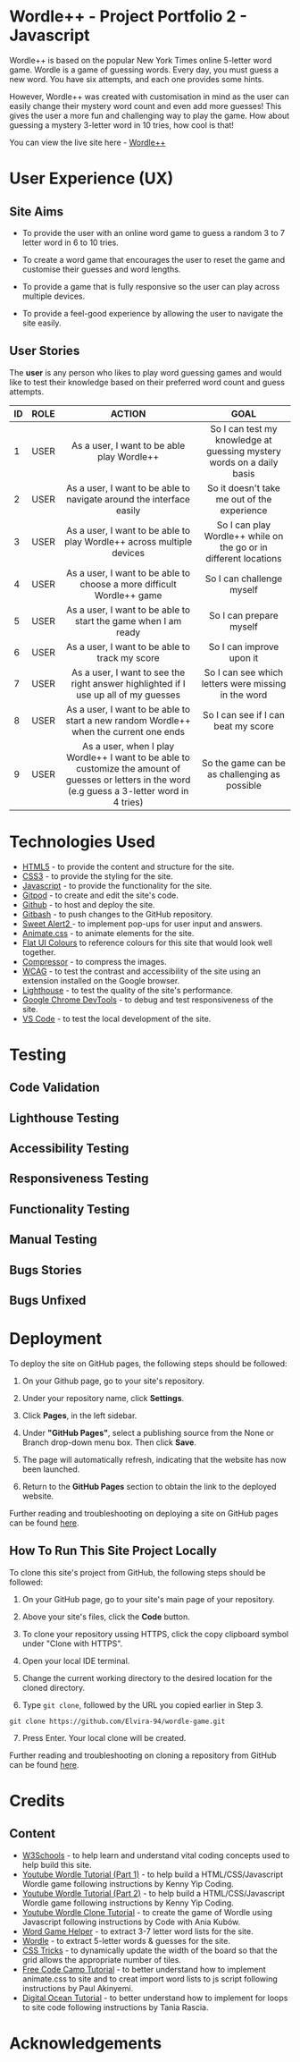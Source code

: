# **Wordle++ - Project Portfolio 2 - Javascript**

Wordle++ is based on the popular New York Times online 5-letter word game. Wordle is a game of guessing words. Every day, you must guess a new word. You have six attempts, and each one provides some hints.

However, Wordle++ was created with customisation in mind as the user can easily change their mystery word count and even add more guesses! This gives the user a more fun and challenging way to play the game. How about guessing a mystery 3-letter word in 10 tries, how cool is that!

You can view the live site here - <a href="https://elvira-94.github.io/wordle-game/" target="_blank"> Wordle++ </a>

# User Experience (UX)

## Site Aims

* To provide the user with an online word game to guess a random 3 to 7 letter word in 6 to 10 tries.

* To create a word game that encourages the user to reset the game and customise their guesses and word lengths.

* To provide a game that is fully responsive so the user can play across multiple devices.

* To provide a feel-good experience by allowing the user to navigate the site easily.

## User Stories

The **user** is any person who likes to play word guessing games and would like to test their knowledge based on their preferred word count and guess attempts.

| ID | ROLE | ACTION | GOAL |
|-----------------|:-------------|:---------------:|:---------------:|
| 1 | USER | As a user, I want to be able play Wordle++ | So I can test my knowledge at guessing mystery words on a daily basis|
| 2 | USER | As a user, I want to be able to navigate around the interface easily | So it doesn't take me out of the experience|
| 3 | USER | As a user, I want to be able to play Wordle++ across multiple devices | So I can play Wordle++ while on the go or in different locations |
| 4 | USER | As a user, I want to be able to choose a more difficult Wordle++ game | So I can challenge myself  |
| 5 | USER | As a user, I want to be able to start the game when I am ready | So I can prepare myself |
| 6 | USER | As a user, I want to be able to track my score | So I can improve upon it |
| 7 | USER | As a user, I want to see the right answer highlighted if I use up all of my guesses | So I can see which letters were missing in the word |
| 8 | USER | As a user, I want to be able to start a new random Wordle++ when the current one ends | So I can see if I can beat my score |
| 9 | USER | As a user, when I play Wordle++ I want to be able to customize the amount of guesses or letters in the word (e.g guess a 3-letter word in 4 tries) | So the game can be as challenging as possible |



# Technologies Used
* [HTML5](https://en.wikipedia.org/wiki/HTML) - to provide the content and structure for the site.
* [CSS3](https://en.wikipedia.org/wiki/CSS) - to provide the styling for the site.
* [Javascript](https://en.wikipedia.org/wiki/HTML) - to provide the functionality for the site.
* [Gitpod](https://www.gitpod.io/) - to create and edit the site's code.
* [Github](https://github.com/) - to host and deploy the site.
* [Gitbash](https://en.wikipedia.org/wiki/Bash_(Unix_shell)) - to push changes to the GitHub repository.
* [Sweet Alert2 ](https://sweetalert2.github.io/) - to implement pop-ups for user input and answers.
* [Animate.css](https://animate.style/) - to animate elements for the site.
* [Flat UI Colours](https://flatuicolors.com/palette/ca) to reference colours for this site that would look well together.
* [Compressor](https://compressor.io/) - to compress the images.
* [WCAG](https://chrome.google.com/webstore/detail/wcag-color-contrast-check/plnahcmalebffmaghcpcmpaciebdhgdf?hl=en) - to test the contrast and accessibility of the site using an extension installed on the Google browser.
* [Lighthouse](https://developers.google.com/web/tools/lighthouse) - to test the quality of the site's performance.
* [Google Chrome DevTools](https://developer.chrome.com/docs/devtools/) - to debug and test responsiveness of the site.
* [VS Code](https://code.visualstudio.com/) - to test the local development of the site.

# Testing

## Code Validation

## Lighthouse Testing

## Accessibility Testing

## Responsiveness Testing

## Functionality Testing

## Manual Testing

## Bugs Stories

## Bugs Unfixed

# Deployment

To deploy the site on GitHub pages, the following steps should be followed:

1. On your Github page, go to your site's repository.

2. Under your repository name, click **Settings**.

3. Click **Pages**, in the left sidebar.

4. Under **"GitHub Pages"**, select a publishing source from the None or Branch drop-down menu box. Then click **Save**.

5. The page will automatically refresh, indicating that the website has now been launched.

6. Return to the **GitHub Pages** section to obtain the link to the deployed website.

Further reading and troubleshooting on deploying a site on GitHub pages can be found [here](https://docs.github.com/en/pages/getting-started-with-github-pages/configuring-a-publishing-source-for-your-github-pages-site).

## How To Run This Site Project Locally

To clone this site's project from GitHub, the following steps should be followed:

1. On your GitHub page, go to your site's main page of your repository.

2. Above your site's files, click the **Code** button.

3. To clone your repository ussing HTTPS, click the copy clipboard symbol under "Clone with HTTPS".

4. Open your local IDE terminal.

5. Change the current working directory to the desired location for the cloned directory.

6. Type ```git clone```, followed by the URL you copied earlier in Step 3.
```console
git clone https://github.com/Elvira-94/wordle-game.git
```

7. Press Enter. Your local clone will be created.

Further reading and troubleshooting on cloning a repository from GitHub can be found [here](https://docs.github.com/en/repositories/creating-and-managing-repositories/cloning-a-repository).

# Credits 

## Content

* [W3Schools](https://www.w3schools.com/) - to help learn and understand vital coding concepts used to help build this site.
* [Youtube Wordle Tutorial (Part 1)](https://youtu.be/ckjRsPaWHX8) - to help build a HTML/CSS/Javascript Wordle game following instructions by Kenny Yip Coding.
* [Youtube Wordle Tutorial (Part 2)](https://youtu.be/MM9FAV_CEkU) - to help build a HTML/CSS/Javascript Wordle game following instructions by Kenny Yip Coding.
* [Youtube Wordle Clone Tutorial](https://youtu.be/mpby4HiElek) - to create the game of Wordle using Javascript following instructions by Code with Ania Kubów.
* [Word Game Helper](https://www.wordgamehelper.com/) - to extract 3-7 letter word lists for the site.
* [Wordle](https://www.nytimes.com/games/wordle/index.html) - to extract 5-letter words & guesses for the site.
* [CSS Tricks](https://css-tricks.com/updating-a-css-variable-with-javascript/) - to dynamically update the width of the board so that the grid allows the appropriate number of tiles.
* [Free Code Camp Tutorial](https://www.freecodecamp.org/news/build-a-wordle-clone-in-javascript/) - to better understand how to implement animate.css to site and to creat import word lists to js script following instructions by Paul Akinyemi.
* [Digital Ocean Tutorial](https://www.digitalocean.com/community/tutorials/for-loops-for-of-loops-and-for-in-loops-in-javascript) - to better understand how to implement for loops to site code following instructions by Tania Rascia.

















# Acknowledgements